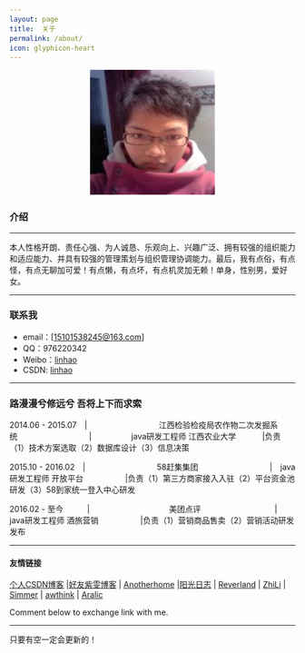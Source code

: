 ```yaml
---
layout: page
title:  关于
permalink: /about/
icon: glyphicon-heart
---
```

<div align="center"><img src="/images/linhao007.jpg" alt="林虎" width="220" height="220"/></div> 

### 介绍
---

本人性格开朗、责任心强、为人诚恳、乐观向上、兴趣广泛、拥有较强的组织能力和适应能力、并具有较强的管理策划与组织管理协调能力。最后，我有点俗，有点怪，有点无聊加可爱！有点懒，有点坏，有点机灵加无赖！单身，性别男，爱好女。

---

### 联系我
* email：[15101538245@163.com]
* QQ：976220342
* Weibo：[linhao](http://weibo.com/3162317635/profile?topnav=1&wvr=6)
* CSDN: [linhao](http://blog.csdn.net/linhu007?viewmode=contents)

---

### 路漫漫兮修远兮 吾将上下而求索 

2014.06 - 2015.07　|　　　　　　　　　江西检验检疫局农作物二次发掘系统　　　　　　　　　|　　　　　java研发工程师
江西农业大学　　　 |负责（1）技术方案选取（2）数据库设计（3）信息决策

2015.10 - 2016.02　|　　　　　　　　　58赶集集团　　　　　　　　　|　java研发工程师
开放平台　　　 　　|负责（1）第三方商家接入入驻（2）平台资金池研发（3）58到家统一登入中心研发　

2016.02 - 至今　　　|　　　　　　　　　　美团点评　　　　　　　　　 |　　　java研发工程师
酒旅营销　　　 　　|负责（1）营销商品售卖（2）营销活动研发发布　　　　　　　　　　　　　　　
         
---

#### 友情链接

[个人CSDN博客](http://blog.csdn.net/linhu007?viewmode=contents) \|[好友紫雯博客](http://blog.ziwenzou.com/) \|  [Anotherhome](https://www.anotherhome.net) \|[阳光日志](http://sunlogging.com/) \| [Reverland](http://reverland.org/) \| [ZhiLi](http://lizhipower.github.io/) \| [Simmer](http://simmer-jun.github.io/) \| [awthink](http://awthink.net/) \| [Aralic](http://aralic.github.io/)

Comment below to exchange link with me.  

---

只要有空一定会更新的！

